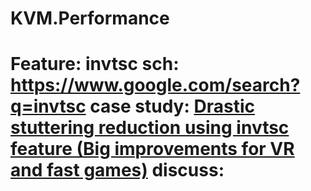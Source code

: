 # KVM.Performance
# Feature: invtsc  sch: https://www.google.com/search?q=invtsc case study: [Drastic stuttering reduction using invtsc feature (Big improvements for VR and fast games)](https://www.reddit.com/r/VFIO/comments/asf3tg/drastic_stuttering_reduction_using_invtsc_feature/) discuss: 
